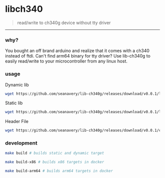 # libch340
> read/write to ch340g device without tty driver

___

### why?
You bought an off brand arduino and realize that it comes with a ch340 instead of ftdi. Can't find arm64 binary for tty driver? Use lib-ch340g to easily read/write to your microcontroller from any linux host.


### usage

Dynamic lib

```bash
wget https://github.com/seanavery/lib-ch340g/releases/download/v0.0.1/libch340g.so.0.0.1 -o /usr/local/lib
```

Static lib
```bash
wget https://github.com/seanavery/lib-ch340g/releases/download/v0.0.1/libch340g_static.a -o /usr/local/lib
```

Header File
```bash
wget https://github.com/seanavery/lib-ch340g/releases/download/v0.0.1/ch340g.h -o /usr/local/include
```

### development

```bash
make build # builds static and dynamic target
```

```bash
make build-x86 # builds x86 targets in docker
```

```bash
make build-arm64 # builds arm64 targets in docker
```
